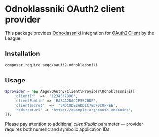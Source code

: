 # Odnoklassniki OAuth2 client provider

This package provides [Odnoklassniki](http://ok.ru) integration for [OAuth2 Client](https://github.com/thephpleague/oauth2-client) by the League.

## Installation

```sh
composer require aego/oauth2-odnoklassniki
```

## Usage

```php
$provider = new Aego\OAuth2\Client\Provider\Odnoklassniki([
    'clientId'  =>  '1234567890',
    'clientPublic' => 'BA57A2DACCE55C0DE',
    'clientSecret'  =>  '5ADC0DE2ADD1C7ED70C0FFEE',
    'redirectUri' => 'https://example.org/oauth-endpoint',
]);
```

Please pay attention to additional _clientPublic_ parameter — provider requires both numeric and symbolic application IDs.
